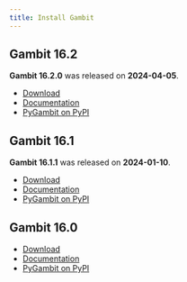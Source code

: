 ```yaml
---
title: Install Gambit
---
```


## Gambit 16.2

**Gambit 16.2.0** was released on **2024-04-05**.

* [Download](https://github.com/gambitproject/gambit/releases/tag/v16.2.0)
* [Documentation](https://gambitproject.readthedocs.io/en/v16.2.0)
* [PyGambit on PyPI](https://pypi.org/project/pygambit/16.2.0)


## Gambit 16.1

**Gambit 16.1.1** was released on **2024-01-10**.

* [Download](https://github.com/gambitproject/gambit/releases/tag/v16.1.1)
* [Documentation](https://gambitproject.readthedocs.io/en/v16.1.1)
* [PyGambit on PyPI](https://pypi.org/project/pygambit/16.1.1)


## Gambit 16.0

* [Download](https://sourceforge.net/projects/gambit/files/gambit16/16.0.2)
* [Documentation](https://gambitproject.readthedocs.io/en/v16.0.2)
* [PyGambit on PyPI](https://pypi.org/project/pygambit/16.0.2)

